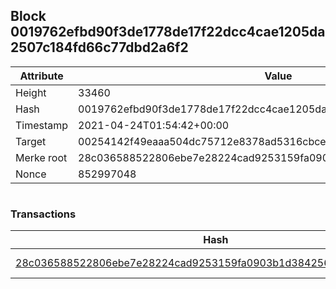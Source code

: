 ## Block 0019762efbd90f3de1778de17f22dcc4cae1205da2507c184fd66c77dbd2a6f2

Attribute | Value
--- | ---
Height | 33460
Hash | 0019762efbd90f3de1778de17f22dcc4cae1205da2507c184fd66c77dbd2a6f2
Timestamp | 2021-04-24T01:54:42+00:00
Target | 00254142f49eaaa504dc75712e8378ad5316cbcead634704b3734b6271167cc4
Merke root | 28c036588522806ebe7e28224cad9253159fa0903b1d384256f2717d71a7de04
Nonce | 852997048

```

```

### Transactions

Hash | Amount
--- | ---
[28c036588522806ebe7e28224cad9253159fa0903b1d384256f2717d71a7de04](28c036588522806ebe7e28224cad9253159fa0903b1d384256f2717d71a7de04.md) | 10.00000000 SKEPTI 
